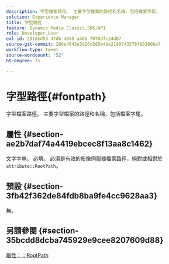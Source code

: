 ```yaml
---
description: 字型檔案路徑。 主要字型檔案的路徑和名稱，包括檔案字尾。
solution: Experience Manager
title: 字型路徑
feature: Dynamic Media Classic,SDK/API
role: Developer,User
exl-id: 251ded53-47db-4855-a40b-7078dfc24d87
source-git-commit: 206e4643e3926cb85b4be2189743578f88180be7
workflow-type: tm+mt
source-wordcount: '52'
ht-degree: 7%

---
```


# 字型路徑{#fontpath}

字型檔案路徑。 主要字型檔案的路徑和名稱，包括檔案字尾。

## 屬性 {#section-ae2b7daf74a4419ebcec8f13aa8c1462}

文字字串。 必填。 必須是有效的影像伺服器檔案路徑，絕對或相對於`attribute::RootPath`。

## 預設 {#section-3fb42f362de84fdb8ba9fe4cc9628aa3}

無。

## 另請參閱 {#section-35bcdd8dcba745929e9cee8207609d88}

[屬性：：RootPath](/help/aem-is-ir-api/is-api/image-catalog/image-serving-api-ref/c-image-catalog-reference/c-attributes-reference/r-rootpath.md)

